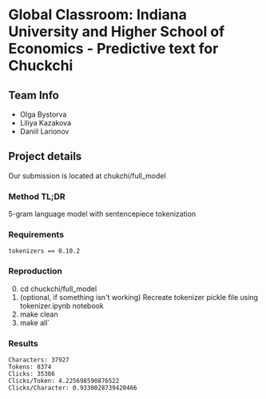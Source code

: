 # Global Classroom: Indiana University and Higher School of Economics - Predictive text for Chuckchi

## Team Info
- Olga Bystorva
- Liliya Kazakova
- Daniil Larionov

## Project details
Our submission is located at chukchi/full_model
### Method TL;DR
5-gram language model with sentencepiece tokenization

### Requirements
```tokenizers == 0.10.2```

### Reproduction
0. cd chuckchi/full_model
1. (optional, if something isn't working) Recreate tokenizer pickle file using tokenizer.ipynb notebook
2. make clean
3. make all`

### Results
```
Characters: 37927
Tokens: 8374
Clicks: 35386
Clicks/Token: 4.225698590876522
Clicks/Character: 0.9330028739420466
```
